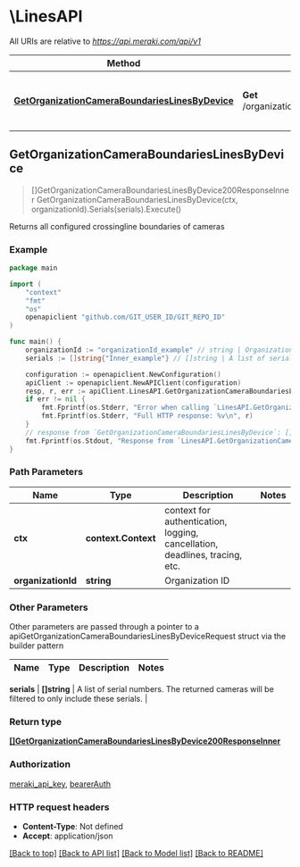 # \LinesAPI

All URIs are relative to *https://api.meraki.com/api/v1*

Method | HTTP request | Description
------------- | ------------- | -------------
[**GetOrganizationCameraBoundariesLinesByDevice**](LinesAPI.md#GetOrganizationCameraBoundariesLinesByDevice) | **Get** /organizations/{organizationId}/camera/boundaries/lines/byDevice | Returns all configured crossingline boundaries of cameras



## GetOrganizationCameraBoundariesLinesByDevice

> []GetOrganizationCameraBoundariesLinesByDevice200ResponseInner GetOrganizationCameraBoundariesLinesByDevice(ctx, organizationId).Serials(serials).Execute()

Returns all configured crossingline boundaries of cameras



### Example

```go
package main

import (
	"context"
	"fmt"
	"os"
	openapiclient "github.com/GIT_USER_ID/GIT_REPO_ID"
)

func main() {
	organizationId := "organizationId_example" // string | Organization ID
	serials := []string{"Inner_example"} // []string | A list of serial numbers. The returned cameras will be filtered to only include these serials. (optional)

	configuration := openapiclient.NewConfiguration()
	apiClient := openapiclient.NewAPIClient(configuration)
	resp, r, err := apiClient.LinesAPI.GetOrganizationCameraBoundariesLinesByDevice(context.Background(), organizationId).Serials(serials).Execute()
	if err != nil {
		fmt.Fprintf(os.Stderr, "Error when calling `LinesAPI.GetOrganizationCameraBoundariesLinesByDevice``: %v\n", err)
		fmt.Fprintf(os.Stderr, "Full HTTP response: %v\n", r)
	}
	// response from `GetOrganizationCameraBoundariesLinesByDevice`: []GetOrganizationCameraBoundariesLinesByDevice200ResponseInner
	fmt.Fprintf(os.Stdout, "Response from `LinesAPI.GetOrganizationCameraBoundariesLinesByDevice`: %v\n", resp)
}
```

### Path Parameters


Name | Type | Description  | Notes
------------- | ------------- | ------------- | -------------
**ctx** | **context.Context** | context for authentication, logging, cancellation, deadlines, tracing, etc.
**organizationId** | **string** | Organization ID | 

### Other Parameters

Other parameters are passed through a pointer to a apiGetOrganizationCameraBoundariesLinesByDeviceRequest struct via the builder pattern


Name | Type | Description  | Notes
------------- | ------------- | ------------- | -------------

 **serials** | **[]string** | A list of serial numbers. The returned cameras will be filtered to only include these serials. | 

### Return type

[**[]GetOrganizationCameraBoundariesLinesByDevice200ResponseInner**](GetOrganizationCameraBoundariesLinesByDevice200ResponseInner.md)

### Authorization

[meraki_api_key](../README.md#meraki_api_key), [bearerAuth](../README.md#bearerAuth)

### HTTP request headers

- **Content-Type**: Not defined
- **Accept**: application/json

[[Back to top]](#) [[Back to API list]](../README.md#documentation-for-api-endpoints)
[[Back to Model list]](../README.md#documentation-for-models)
[[Back to README]](../README.md)

